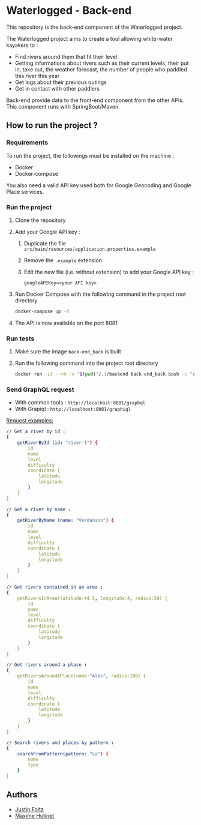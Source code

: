 # Waterlogged - Back-end

This repository is the back-end component of the Waterlogged project.

The Waterlogged project aims to create a tool allowing white-water kayakers to :

- Find rivers around them that fit their level
- Getting informations about rivers such as their current levels,  their put in, take out, the weather forecast, the number of people who  paddled this river this year
- Get logs about their previous outings
- Get in contact with other paddlers

Back-end provide data to the front-end component from the other APIs. This component runs with SpringBoot/Maven.

## How to run the project ?

### Requirements

To run the project, the followings must be installed on the machine :

- Docker
- Docker-compose

You also need a valid API key used both for Google Geocoding and Google Place services.

### Run the project

1. Clone the repository

2. Add your Google API key :

   1. Duplicate the file `src/main/resources/application.properties.example`

   2. Remove the `.example` extension

   3. Edit the new file (i.e. without extension) to add your Google API key :

      ```properties
      googleAPIKey=<your API key>
      ```

3. Run Docker Compose with the following command in the project root directory

   ```bash
   docker-compose up -d
   ```

4. The API is now available on the port 8081

### Run tests

1. Make sure the image `back-end_back` is built

2. Run the following command into the project root directory

   ```bash
   docker run -it --rm -v "$(pwd)"/.:/backend back-end_back bash -c "cd backend && mvn test"
   ```

### Send GraphQL request 

* With common tools  : `http://localhost:8081/graphql`
* With Grapiql : `http://localhost:8081/graphiql`

<u>Request examples:</u> 

```yaml
// Get a river by id :
{
    getRiverById (id: "river-1") {
        id
        name
        level
    	difficulty
    	coordinate {
            latitude
            longitude
        }
    }
}  

// Get a river by name :
{
    getRiverByName (name: "Verdanson") {
        id
        name
        level
        difficulty
        coordinate {
            latitude
            longitude
        }
    }
} 

// Get rivers contained in an area :
{
    getRiversInArea(latitude:44.5, longitude:4, radius:50) {
        id
        name
        level
        difficulty
        coordinate {
            latitude
            longitude
        }
    }
}

// Get rivers around a place :
{
    getRiversAroundAPlace(name:"Alès", radius:100) {
        id
        name
        level
        difficulty
        coordinate {
            latitude
            longitude
        }
    }
}

// Search rivers and places by pattern :
{
    searchFromPattern(pattern: "La") {
        name
        type
    }
}

```

## Authors 

- [Justin Foltz](https://github.com/JustinFoltz)
- [Maxime Hutinet](https://github.com/maximehutinet)